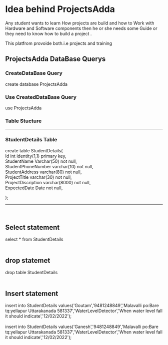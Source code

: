 <h1>Idea behind ProjectsAdda</h1>
<p>Any student wants to learn How projects are build and how to Work with Hardware and Software components then he or she needs some Guide or they need to know how to build a project .</p>
<p>This platfrom provoide both.i.e projects and training</p>

<h2>ProjectsAdda DataBase Querys</h2>
<h3>CreateDataBase Query</h3>
<p>create database ProjectsAdda</p>
<h3>Use CreatedDataBase Query</h3>
use ProjectsAdda

<h3>Table Stucture</h3>
<hr>
<h3>StudentDetails Table</h3>
create table StudentDetails(
<br>
Id int identity(1,1) primary key,
<br>
StudentName Varchar(50) not null,
<br>
StudentPhoneNumber varchar(10) not null,
<br>
StudentAddress varchar(80) not null,
<br>
ProjectTitle varchar(30) not null,
<br>
ProjectDiscription varchar(8000) not null,
<br>
ExpectedDate Date not null,
<br>


);
<hr>

<br>
<h2>Select statement</h2>
select * from StudentDetails
<br><br>
<h2>drop statemet</h2>
drop table StudentDetails
<br>
<br>
<h2>Insert statement</h2>
insert into StudentDetails values('Goutam','9481248849','Malavalli po:Bare tq:yellapur Uttarakanada 581337','WaterLevelDetector','When water level fall it should indicate','12/02/2022');
<br><br>
insert into StudentDetails values('Ganesh','9481248849','Malavalli po:Bare tq:yellapur Uttarakanada 581337','WaterLevelDetector','When water level fall it should indicate','12/02/2022');
